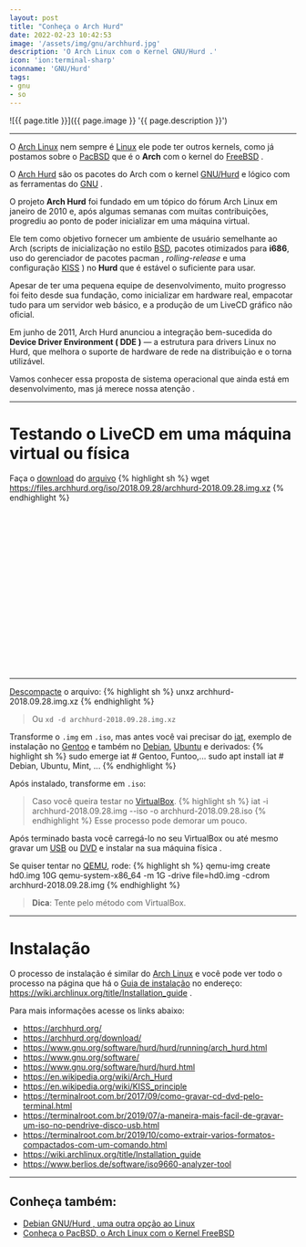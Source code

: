 ```yaml
---
layout: post
title: "Conheça o Arch Hurd"
date: 2022-02-23 10:42:53
image: '/assets/img/gnu/archhurd.jpg'
description: 'O Arch Linux com o Kernel GNU/Hurd .'
icon: 'ion:terminal-sharp'
iconname: 'GNU/Hurd'
tags:
- gnu
- so
---
```


![{{ page.title }}]({{ page.image }} '{{ page.description }}')

---

O [Arch Linux](https://terminalroot.com.br/tags#archlinux) nem sempre é [Linux](https://terminalroot.com.br/linux) ele pode ter outros kernels, como já postamos sobre o [PacBSD](https://terminalroot.com.br/2019/07/conheca-o-pacbsd-o-arch-linux-com-kernel-freebsd.html) que é o **Arch** com o kernel do [FreeBSD](https://terminalroot.com.br/tags#freebsd) .

O [Arch Hurd](https://archhurd.org/) são os pacotes do Arch com o kernel [GNU/Hurd](https://www.gnu.org/software/hurd/hurd.html) e lógico com as ferramentas do [GNU](https://www.gnu.org/software/) .

O projeto **Arch Hurd** foi fundado em um tópico do fórum Arch Linux em janeiro de 2010 e, após algumas semanas com muitas contribuições, progrediu ao ponto de poder inicializar em uma máquina virtual. 

Ele tem como objetivo fornecer um ambiente de usuário semelhante ao Arch (scripts de inicialização no estilo [BSD](https://terminalroot.com.br/tags#bsd), pacotes otimizados para **i686**, uso do gerenciador de pacotes pacman , *rolling-release* e uma configuração [KISS](https://en.wikipedia.org/wiki/KISS_principle) ) no **Hurd** que é estável o suficiente para usar.

Apesar de ter uma pequena equipe de desenvolvimento, muito progresso foi feito desde sua fundação, como inicializar em hardware real, empacotar tudo para um servidor web básico, e a produção de um LiveCD gráfico não oficial.

Em junho de 2011, Arch Hurd anunciou a integração bem-sucedida do **Device Driver Environment ( DDE )** — a estrutura para drivers Linux no Hurd, que melhora o suporte de hardware de rede na distribuição e o torna utilizável.

Vamos conhecer essa proposta de sistema operacional que ainda está em desenvolvimento, mas já merece nossa atenção .

---

# Testando o LiveCD em uma máquina virtual ou física
Faça o [download](https://archhurd.org/download/) do [arquivo](https://files.archhurd.org/iso/2018.09.28/)
{% highlight sh %}
wget https://files.archhurd.org/iso/2018.09.28/archhurd-2018.09.28.img.xz
{% endhighlight %}


<!-- SQUARE - GAMES ROOT -->
<script async src="//pagead2.googlesyndication.com/pagead/js/adsbygoogle.js"></script>
<ins class="adsbygoogle"
style="display:inline-block;width:336px;height:280px"
data-ad-client="ca-pub-2838251107855362"
data-ad-slot="5351066970"></ins>
<script>
(adsbygoogle = window.adsbygoogle || []).push({});
</script>

---

[Descompacte](https://terminalroot.com.br/2019/10/como-extrair-varios-formatos-compactados-com-um-comando.html) o arquivo:
{% highlight sh %}
unxz archhurd-2018.09.28.img.xz
{% endhighlight %}
> Ou `xd -d archhurd-2018.09.28.img.xz`

Transforme o `.img` em `.iso`, mas antes você vai precisar do [iat](https://www.berlios.de/software/iso9660-analyzer-tool), exemplo de instalação no [Gentoo](https://terminalroot.com.br/tags#gentoo) e também no [Debian](https://terminalroot.com.br/tags#debian), [Ubuntu](https://terminalroot.com.br/tags#ubuntu) e derivados:
{% highlight sh %}
sudo emerge iat # Gentoo, Funtoo,...
sudo apt install iat # Debian, Ubuntu, Mint, ... 
{% endhighlight %}

Após instalado, transforme em `.iso`:
> Caso você queira testar no [VirtualBox](https://terminalroot.com.br/2018/03/como-instalar-o-mac-os-x-em-virtualbox-no-linux.html).
{% highlight sh %}
iat -i archhurd-2018.09.28.img --iso -o archhurd-2018.09.28.iso
{% endhighlight %}
> Esse processo pode demorar um pouco.

Após terminado basta você carregá-lo no seu VirtualBox ou até mesmo gravar um [USB](https://terminalroot.com.br/2019/07/a-maneira-mais-facil-de-gravar-um-iso-no-pendrive-disco-usb.html) ou [DVD](https://terminalroot.com.br/2017/09/como-gravar-cd-dvd-pelo-terminal.html) e instalar na sua máquina física .

Se quiser tentar no [QEMU](https://terminalroot.com.br/2021/02/como-instalar-o-qemu-kvm-no-linux-mint-ubuntu-e-outras-distros.html), rode:
{% highlight sh %}
qemu-img create hd0.img 10G
qemu-system-x86_64 -m 1G -drive file=hd0.img -cdrom archhurd-2018.09.28.img
{% endhighlight %}

> **Dica**: Tente pelo método com VirtualBox.

---

# Instalação
O processo de instalação é similar do [Arch Linux](https://terminalroot.com.br/2020/01/arch-linux-openbox-tint2.html) e você pode ver todo o processo na página que há o [Guia de instalação](https://wiki.archlinux.org/title/Installation_guide) no endereço: <https://wiki.archlinux.org/title/Installation_guide> .

Para mais informações acesse os links abaixo:

+ <https://archhurd.org/>
+ <https://archhurd.org/download/>
+ <https://www.gnu.org/software/hurd/hurd/running/arch_hurd.html>
+ <https://www.gnu.org/software/>
+ <https://www.gnu.org/software/hurd/hurd.html>
+ <https://en.wikipedia.org/wiki/Arch_Hurd>
+ <https://en.wikipedia.org/wiki/KISS_principle>
+ <https://terminalroot.com.br/2017/09/como-gravar-cd-dvd-pelo-terminal.html>
+ <https://terminalroot.com.br/2019/07/a-maneira-mais-facil-de-gravar-um-iso-no-pendrive-disco-usb.html>
+ <https://terminalroot.com.br/2019/10/como-extrair-varios-formatos-compactados-com-um-comando.html>
+ <https://wiki.archlinux.org/title/Installation_guide>
+ <https://www.berlios.de/software/iso9660-analyzer-tool>

---

## Conheça também:
+ [Debian GNU/Hurd , uma outra opção ao Linux](https://terminalroot.com.br/2016/04/debian-gnuhurd-uma-outra-opcao-ao-linux.html)
+ [Conheça o PacBSD, o Arch Linux com o Kernel FreeBSD](https://terminalroot.com.br/2019/07/conheca-o-pacbsd-o-arch-linux-com-kernel-freebsd.html)




